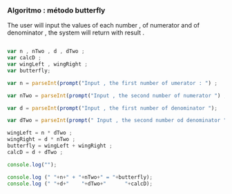### Algoritmo : método butterfly 

<p> The user will input the values of each number , of  numerator and of denominator , the system will return with result .</p>

```javascript

var n , nTwo , d , dTwo ;
var calcD ;
var wingLeft , wingRight ; 
var butterfly; 

var n = parseInt(prompt("Input , the first number of umerator : ") ;

var nTwo = parseInt(prompt("Input , the second number of numerator ") ; 

var d = parseInt(prompt("Input , the first number of denominator ");

var dTwo = parseInt(prompt(" Input , the second number od denominator ");

wingLeft = n * dTwo ;
wingRight = d * nTwo ;
butterfly = wingLeft + wingRight ; 
calcD = d + dTwo ; 

console.log("");

console.log (" "+n+" + "+nTwo+" = "+butterfly);
console.log (" "+d+"    "+dTwo+"      "+calcD);



```

